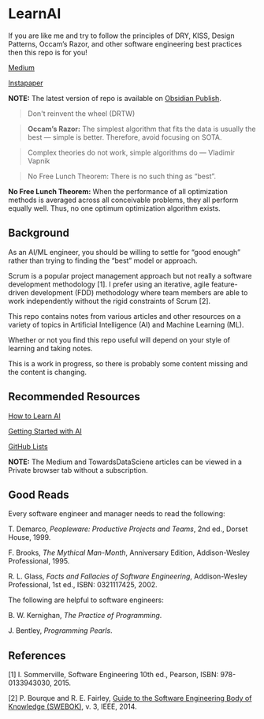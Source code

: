 # LearnAI

If you are like me and try to follow the principles of DRY, KISS, Design Patterns, Occam’s Razor, and other software engineering best practices then this repo is for you!

[Medium](https://aicoder.medium.com)

[Instapaper](https://instapaper.com/p/codecypher)

**NOTE:** The latest version of repo is available  on [Obsidian Publish](https://notes.codecypher.ai). 


> Don't reinvent the wheel (DRTW)

> **Occam’s Razor:** The simplest algorithm that fits the data is usually the best — simple is better. Therefore, avoid focusing on SOTA. 

> Complex theories do not work, simple algorithms do — Vladimir Vapnik


> No Free Lunch Theorem: There is no such thing as “best”. 

**No Free Lunch Theorem:** When the performance of all optimization methods is averaged across all conceivable problems, they all perform equally well. Thus, no one optimum optimization algorithm exists.


## Background

As an AI/ML engineer, you should be willing to settle for “good enough” rather than trying to finding the “best” model or approach. 

Scrum is a popular project management approach but not really a software development methodology [1]. I prefer using an iterative, agile feature-driven development (FDD) methodology where team members are able to work independently without the rigid constraints of Scrum [2].

This repo contains notes from various articles and other resources on a variety of topics in Artificial Intelligence (AI) and Machine Learning (ML).

Whether or not you find this repo useful will depend on your style of learning and taking notes. 

This is a work in progress, so there is probably some content missing and the content is changing. 


## Recommended Resources

[How to Learn AI](https://medium.com/geekculture/how-to-learn-ai-7bb743f0bbdf)

[Getting Started with AI](https://medium.com/codex/getting-started-with-ai-13eafc77ac8e)

[GitHub Lists](https://github.com/codecypher?tab=stars)


**NOTE:** The Medium and TowardsDataSciene articles can be viewed in a Private browser tab without a subscription. 


## Good Reads

Every software engineer and manager needs to read the following:

T. Demarco, _Peopleware: Productive Projects and Teams_, 2nd ed., Dorset House, 1999. 

F. Brooks, _The Mythical Man-Month_, Anniversary Edition, Addison-Wesley Professional, 1995. 

R. L. Glass, _Facts and Fallacies of Software Engineering_, Addison-Wesley Professional, 1st ed., ISBN: 0321117425, 2002.


The following are helpful to software engineers:

B. W. Kernighan, _The Practice of Programming_.

J. Bentley, _Programming Pearls_.



## References

[1] I.  Sommerville, Software Engineering 10th ed., Pearson, ISBN: 978-0133943030, 2015. 

[2] P. Bourque and R. E. Fairley, [Guide to the Software Engineering Body of Knowledge (SWEBOK)](https://www.computer.org/education/bodies-of-knowledge/software-engineering), v. 3, IEEE, 2014. 

